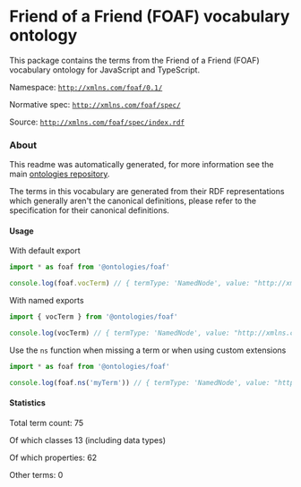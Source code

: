# Friend of a Friend (FOAF) vocabulary ontology

This package contains the terms from the Friend of a Friend (FOAF) vocabulary ontology for JavaScript and TypeScript.

Namespace: [`http://xmlns.com/foaf/0.1/`](http://xmlns.com/foaf/0.1/)

Normative spec: [`http://xmlns.com/foaf/spec/`](http://xmlns.com/foaf/spec/)

Source: [`http://xmlns.com/foaf/spec/index.rdf`](http://xmlns.com/foaf/spec/index.rdf)


### About
This readme was automatically generated, for more information see the main [ontologies repository](https://github.com/ontola/ontologies).

The terms in this vocabulary are generated from their RDF representations which generally aren't the canonical definitions,
please refer to the specification for their canonical definitions.

#### Usage

With default export

```typescript
import * as foaf from '@ontologies/foaf'

console.log(foaf.vocTerm) // { termType: 'NamedNode', value: "http://xmlns.com/foaf/0.1/vocTerm" }
```

With named exports

```typescript
import { vocTerm } from '@ontologies/foaf'

console.log(vocTerm) // { termType: 'NamedNode', value: "http://xmlns.com/foaf/0.1/vocTerm" }
```

Use the `ns` function when missing a term or when using custom extensions

```typescript
import * as foaf from '@ontologies/foaf'

console.log(foaf.ns('myTerm')) // { termType: 'NamedNode', value: "http://xmlns.com/foaf/0.1/myTerm" }
```

#### Statistics

Total term count: 75

Of which classes 13 (including data types)

Of which properties: 62

Other terms: 0
